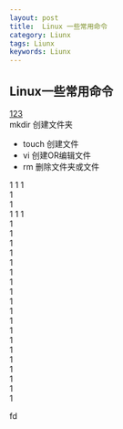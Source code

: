 ```yaml
---
layout: post
title:  Linux 一些常用命令
category: Liunx
tags: Liunx
keywords: Liunx
---
```


## Linux一些常用命令
 [123](#mkdir)    
mkdir     创建文件夹
- touch     创建文件
- vi        创建OR编辑文件
- rm        删除文件夹或文件

1
  1  1  
  1  
  1  
  1  1  1  
  1  
  1  
  1  
  1  
  1  
  1  
  1  
  1  
  1  
  1  
  1  
  1  
  1  
  1  
  1  
  1  
  1  
  1  
  1  
  
<a name="mkdir">fd</a>
 
